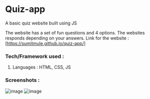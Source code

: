 # Quiz-app

A basic quiz website built using JS

The website has a set of fun questions and 4 options. The websites responds depending on your answers. 
Link for the website : [https://sumitmule.github.io/quiz-app/]

### Tech/Framework used : 
1. Languages : HTML, CSS, JS

### Screenshots : 
![image](https://github.com/sumitmule/quiz-app/assets/111048440/697011dd-9d57-4211-8c02-7fe70af6b254)
![image](https://github.com/sumitmule/quiz-app/assets/111048440/05e909da-ffd1-42e5-ba5b-c07aaf3947e8)

